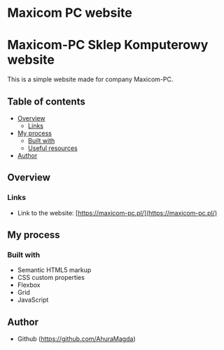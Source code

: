 # Maxicom PC website

# Maxicom-PC Sklep Komputerowy website
This is a simple website made for company Maxicom-PC.

## Table of contents
- [Overview](#overview)
  - [Links](#links)
- [My process](#my-process)
  - [Built with](#built-with)
  - [Useful resources](#useful-resources)
- [Author](#author)


## Overview
### Links
- Link to the website: [https://maxicom-pc.pl/](https://maxicom-pc.pl/)

## My process
### Built with
- Semantic HTML5 markup
- CSS custom properties
- Flexbox
- Grid
- JavaScript

## Author
- Github (https://github.com/AhuraMagda)
